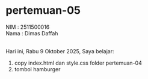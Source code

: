 # pertemuan-05
NIM  : 2511500016<br>
Nama  : Dimas Daffah<br><br>

Hari ini, Rabu 9 Oktober 2025, Saya belajar:
<ol>
<li>copy index.html dan style.css folder pertemuan-04</li>
<li>tombol hamburger</li>
</ol>
